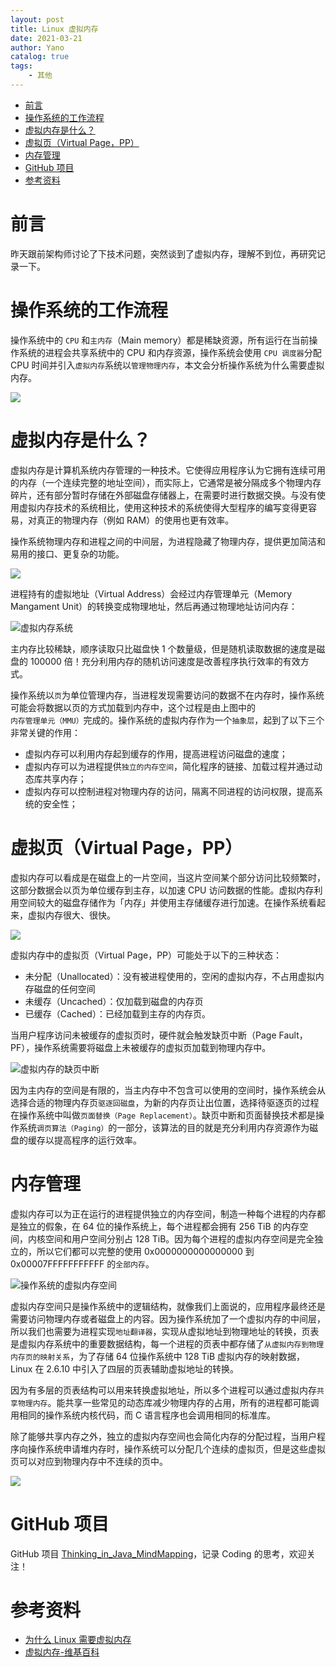 ```yaml
---
layout: post
title: Linux 虚拟内存
date: 2021-03-21
author: Yano
catalog: true
tags:
    - 其他
---
```



- [前言](#前言)
- [操作系统的工作流程](#操作系统的工作流程)
- [虚拟内存是什么？](#虚拟内存是什么)
- [虚拟页（Virtual Page，PP）](#虚拟页virtual-pagepp)
- [内存管理](#内存管理)
- [GitHub 项目](#github-项目)
- [参考资料](#参考资料)


# 前言

昨天跟前架构师讨论了下技术问题，突然谈到了虚拟内存，理解不到位，再研究记录一下。

# 操作系统的工作流程

操作系统中的 `CPU` 和`主内存`（Main memory）都是稀缺资源，所有运行在当前操作系统的进程会共享系统中的 CPU 和内存资源，操作系统会使用 `CPU 调度器`分配 CPU 时间并引入`虚拟内存`系统以`管理物理内存`，本文会分析操作系统为什么需要虚拟内存。

![](http://yano.oss-cn-beijing.aliyuncs.com/blog/20210321113537.png)

# 虚拟内存是什么？

虚拟内存是计算机系统内存管理的一种技术。它使得应用程序认为它拥有连续可用的内存（一个连续完整的地址空间），而实际上，它通常是被分隔成多个物理内存碎片，还有部分暂时存储在外部磁盘存储器上，在需要时进行数据交换。与没有使用虚拟内存技术的系统相比，使用这种技术的系统使得大型程序的编写变得更容易，对真正的物理内存（例如 RAM）的使用也更有效率。

操作系统物理内存和进程之间的中间层，为进程隐藏了物理内存，提供更加简洁和易用的接口、更复杂的功能。

![](http://yano.oss-cn-beijing.aliyuncs.com/blog/20210321110852.png?x-oss-process=style/yano)

进程持有的虚拟地址（Virtual Address）会经过内存管理单元（Memory Mangament Unit）的转换变成物理地址，然后再通过物理地址访问内存：

![虚拟内存系统](http://yano.oss-cn-beijing.aliyuncs.com/blog/20210321111119.png?x-oss-process=style/yano)

主内存比较稀缺，顺序读取只比磁盘快 1 个数量级，但是随机读取数据的速度是磁盘的 100000 倍！充分利用内存的随机访问速度是改善程序执行效率的有效方式。

操作系统以`页`为单位管理内存，当进程发现需要访问的数据不在内存时，操作系统可能会将数据以页的方式加载到内存中，这个过程是由上图中的`内存管理单元（MMU）`完成的。操作系统的虚拟内存作为一个`抽象层`，起到了以下三个非常关键的作用：

- 虚拟内存可以利用内存起到缓存的作用，提高进程访问磁盘的速度；
- 虚拟内存可以为进程提供`独立的内存空间`，简化程序的链接、加载过程并通过动态库共享内存；
- 虚拟内存可以控制进程对物理内存的访问，隔离不同进程的访问权限，提高系统的安全性；

# 虚拟页（Virtual Page，PP）

虚拟内存可以看成是在磁盘上的一片空间，当这片空间某个部分访问比较频繁时，这部分数据会以页为单位缓存到主存，以加速 CPU 访问数据的性能。虚拟内存利用空间较大的磁盘存储作为「内存」并使用主存储缓存进行加速。在操作系统看起来，虚拟内存很大、很快。

![](http://yano.oss-cn-beijing.aliyuncs.com/blog/20210321112259.png?x-oss-process=style/yano)

虚拟内存中的虚拟页（Virtual Page，PP）可能处于以下的三种状态：
- 未分配（Unallocated）：没有被进程使用的，空闲的虚拟内存，不占用虚拟内存磁盘的任何空间
- 未缓存（Uncached）：仅加载到磁盘的内存页
- 已缓存（Cached）：已经加载到主存的内存页。

当用户程序访问未被缓存的虚拟页时，硬件就会触发缺页中断（Page Fault，PF），操作系统需要将磁盘上未被缓存的虚拟页加载到物理内存中。

![虚拟内存的缺页中断](http://yano.oss-cn-beijing.aliyuncs.com/blog/20210321112515.png?x-oss-process=style/yano)

因为主内存的空间是有限的，当主内存中不包含可以使用的空间时，操作系统会从选择合适的物理内存页`驱逐回磁盘`，为新的内存页让出位置，选择待驱逐页的过程在操作系统中叫做`页面替换（Page Replacement）`。缺页中断和页面替换技术都是操作系统`调页算法（Paging）`的一部分，该算法的目的就是充分利用内存资源作为磁盘的缓存以提高程序的运行效率。

# 内存管理

虚拟内存可以为正在运行的进程提供独立的内存空间，制造一种每个进程的内存都是独立的假象，在 64 位的操作系统上，每个进程都会拥有 256 TiB 的内存空间，内核空间和用户空间分别占 128 TiB。因为每个进程的虚拟内存空间是完全独立的，所以它们都可以完整的使用 0x0000000000000000 到 0x00007FFFFFFFFFFF 的`全部内存`。

![操作系统的虚拟内存空间](http://yano.oss-cn-beijing.aliyuncs.com/blog/20210321112802.png?x-oss-process=style/yano)

虚拟内存空间只是操作系统中的逻辑结构，就像我们上面说的，应用程序最终还是需要访问物理内存或者磁盘上的内容。因为操作系统加了一个虚拟内存的中间层，所以我们也需要为进程实现`地址翻译器`，实现从虚拟地址到物理地址的转换，页表是虚拟内存系统中的重要数据结构，每一个进程的页表中都存储了`从虚拟内存到物理内存页的映射关系`，为了存储 64 位操作系统中 128 TiB 虚拟内存的映射数据，Linux 在 2.6.10 中引入了四层的页表辅助虚拟地址的转换。

因为有多层的页表结构可以用来转换虚拟地址，所以多个进程可以通过虚拟内存`共享物理内存`。能共享一些常见的动态库减少物理内存的占用，所有的进程都可能调用相同的操作系统内核代码，而 C 语言程序也会调用相同的标准库。

除了能够共享内存之外，独立的虚拟内存空间也会简化内存的分配过程，当用户程序向操作系统申请堆内存时，操作系统可以分配几个连续的虚拟页，但是这些虚拟页可以对应到物理内存中不连续的页中。

![](http://yano.oss-cn-beijing.aliyuncs.com/blog/20210321113116.png?x-oss-process=style/yano)

# GitHub 项目

GitHub 项目 [Thinking_in_Java_MindMapping](https://github.com/LjyYano/Thinking_in_Java_MindMapping)，记录 Coding 的思考，欢迎关注！

# 参考资料

- [为什么 Linux 需要虚拟内存](https://draveness.me/whys-the-design-os-virtual-memory/)
- [虚拟内存-维基百科](https://zh.wikipedia.org/wiki/%E8%99%9A%E6%8B%9F%E5%86%85%E5%AD%98)

